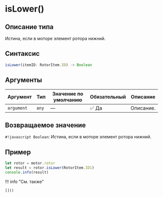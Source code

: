 # isLower()

## Описание типа
Истина, если в моторе элемент ротора нижний.

## Синтаксис
```javascript
isLower(itemID: RotorItem.ID) -> Boolean
```

## Аргументы
| Аргумент        | Тип            | Значение по умолчанию | Обязательный | Описание                          |
|-----------------|------------------|------------------------|--------------|-----------------------------------|
| `argument`        | `any`   | —                      | :white_check_mark: Да         | Описание.    |

## Возвращаемое значение
`#!javascript Boolean`: Истина, если в моторе элемент ротора нижний.

## Пример
```javascript linenums="1"
let rotor = motor.rotor
let result = rotor.isLower(RotorItem.ID1)
console.info(result)
```

!!! info "См. также"

    []()

